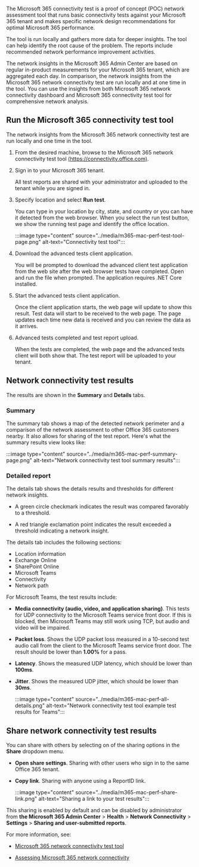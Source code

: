 The Microsoft 365 connectivity test is a proof of concept (POC) network assessment tool that runs basic connectivity tests against your Microsoft 365 tenant and makes specific network design recommendations for optimal Microsoft 365 performance. 

The tool is run locally and gathers more data for deeper insights. The tool can help identify the root cause of the problem. The reports include recommended network performance improvement activities.

The network insights in the Microsoft 365 Admin Center are based on regular in-product measurements for your Microsoft 365 tenant, which are aggregated each day. In comparison, the network insights from the Microsoft 365 network connectivity test are run locally and at one time in the tool. You can use the insights from both Microsoft 365 network connectivity dashboard and Microsoft 365 connectivity test tool for comprehensive network analysis.

## Run the Microsoft 365 connectivity test tool

The network insights from the Microsoft 365 network connectivity test are run locally and one time in the tool.

1. From the desired machine, browse to the Microsoft 365 network connectivity test tool [(https://connectivity.office.com)]([https://connectivity.office.com?azure-portal=true). 

2. Sign in to your Microsoft 365 tenant. 
    
    All test reports are shared with your administrator and uploaded to the tenant while you are signed in.

3. Specify location and select **Run test**.

    You can type in your location by city, state, and country or you can have it detected from the web browser. When you select the run test button, we show the running test page and identify the office location. 

    :::image type="content" source="../media/m365-mac-perf-test-tool-page.png" alt-text="Connectivity test tool":::

4. Download the advanced tests client application.

    You will be prompted to download the advanced client test application from the web site after the web browser tests have completed. Open and run the file when prompted. The application requires .NET Core installed. 

5. Start the advanced tests client application.

    Once the client application starts, the web page will update to show this result. Test data will start to be received to the web page. The page updates each time new data is received and you can review the data as it arrives.

6. Advanced tests completed and test report upload.

    When the tests are completed, the web page and the advanced tests client will both show that. The test report will be uploaded to your tenant.

## Network connectivity test results

The results are shown in the **Summary** and **Details** tabs. 

### Summary 
The summary tab shows a map of the detected network perimeter and a comparison of the network assessment to other Office 365 customers nearby. It also allows for sharing of the test report. Here's what the summary results view looks like:

:::image type="content" source="../media/m365-mac-perf-summary-page.png" alt-text="Network connectivity test tool summary results":::

### Detailed report 

The details tab shows the details results and thresholds for different network insights. 

* A green circle checkmark indicates the result was compared favorably to a threshold. 

* A red triangle exclamation point indicates the result exceeded a threshold indicating a network insight. 

The details tab includes the following sections: 

* Location information
* Exchange Online
* SharePoint Online
* Microsoft Teams
* Connectivity
* Network path

For Microsoft Teams, the test results include:

* **Media connectivity (audio, video, and application sharing)**. This tests for UDP connectivity to the Microsoft Teams service front door. If this is blocked, then Microsoft Teams may still work using TCP, but audio and video will be impaired. 

* **Packet loss**. Shows the UDP packet loss measured in a 10-second test audio call from the client to the Microsoft Teams service front door. The result should be lower than **1.00%** for a pass.

* **Latency**. Shows the measured UDP latency, which should be lower than **100ms**.

* **Jitter**. Shows the measured UDP jitter, which should be lower than **30ms**.

    :::image type="content" source="../media/m365-mac-perf-all-details.png" alt-text="Network connectivity test tool example test results for Teams":::

## Share network connectivity test results

You can share with others by selecting on of the sharing options in the **Share** dropdown menu. 

* **Open share settings**. Sharing with other users who sign in to the same Office 365 tenant.

* **Copy link**. Sharing with anyone using a ReportID link.

    :::image type="content" source="../media/m365-mac-perf-share-link.png" alt-text="Sharing a link to your test results":::

This sharing is enabled by default and can be disabled by administrator from **the Microsoft 365 Admin Center** > **Health** > **Network Connectivity** >  **Settings** > **Sharing and user-submitted reports**.

For more information, see:

* [Microsoft 365 network connectivity test tool](/microsoft-365/enterprise/office-365-network-mac-perf-onboarding-tool)

* [Assessing Microsoft 365 network connectivity](/microsoft-365/enterprise/assessing-network-connectivity)
